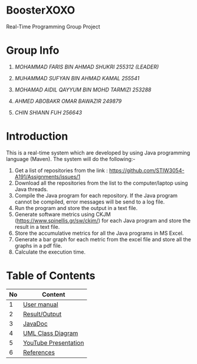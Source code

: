 # BoosterXOXO
Real-Time Programming Group Project

# Group Info

1. *MOHAMMAD FARIS BIN AHMAD SHUKRI 255312 (LEADER)*

2. *MUHAMMAD SUFYAN BIN AHMAD KAMAL 255541*

3. *MOHAMAD AIDIL QAYYUM BIN MOHD TARMIZI 253288*

4. *AHMED ABOBAKR OMAR BAWAZIR 249879*

5. *CHIN SHIANN FUH 256643*

# Introduction
This is a real-time system which are developed by using Java programming language (Maven). The system will do the following:-

1. Get a list of repositories from the link : https://github.com/STIW3054-A191/Assignments/issues/1
2. Download all the repositories from the list to the computer/laptop using Java threads.
3. Compile the Java program for each repository. If the Java program cannot be compiled, error messages will be send to a log file.
4. Run the program and store the output in a text file.
5. Generate software metrics using CKJM (https://www.spinellis.gr/sw/ckjm/) for each Java program and store the result in a text file.
6. Store the accumulative metrics for all the Java programs in MS Excel.
7. Generate a bar graph for each metric from the excel file and store all the graphs in a pdf file.
8. Calculate the execution time.    


# Table of Contents
| No  | Content |
| ------------- | ------------- |
| 1  | [User manual](https://github.com/STIW3054-A191/BoosterXOXO/wiki/1.-User-manual) |
| 2  | [Result/Output](https://github.com/STIW3054-A191/BoosterXOXO/wiki/Result-Output)  |
| 3  | [JavaDoc](https://github.com/STIW3054-A191/BoosterXOXO/wiki/Java-Doc)  |
| 4  | [UML Class Diagram](https://github.com/STIW3054-A191/BoosterXOXO/wiki/UML-Class-Diagram)  |
| 5  | [YouTube Presentation](https://github.com/STIW3054-A191/BoosterXOXO/wiki/YouTube-Presentation) |
| 6  | [References](https://github.com/STIW3054-A191/BoosterXOXO/wiki/References) |





